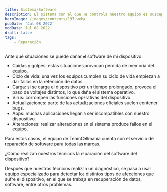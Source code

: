 ```yaml
---
title: Sistema/Software
description: El sistema con el que se controla nuestro equipo es susceptible tanto a problemas de pérdida de datos en la memoria o fallos del sistema operativo, quedándose en el logo de la marca al momento de encender el dispositivo.
heroImage: /images/contents/197.webp
pubDate: 'Jul 08 2022'
modDate: Jul 08 2022
draft: false
tags: 
    - Reparación
---
```


Ante qué situaciones se puede dañar el software de mi dispositivo:

- Caídas y golpes: estas situaciones provocan pérdida de memoria del equipo.
- Ciclo de vida: una vez los equipos cumplen su ciclo de vida empiezan a dar fallos en la retención de datos.
- Carga: si se carga el dispositivo por un tiempo prolongado, provoca el paso de voltajes distintos, lo que daña el sistema operativo.
- Virus: corrompen las funciones operativas del dispositivo.
- Actualizaciones: parte de las actualizaciones oficiales suelen contener bugs.
- Apps: muchas aplicaciones llegan a ser incompatibles con nuestro dispositivo.
- Alteraciones: realizar alteraciones en el sistema produce fallos en el equipo.
 
Para estos casos, el equipo de TeamCellmania cuenta con el servicio de reparación de software para todas las marcas.

¿Cómo realizan nuestros técnicos la reparación del software del dispositivo?

Después que nuestros técnicos realizan un diagnóstico, se pasa a usar equipo especializado para detectar los distintos tipos de afecciones que sufre el dispositivo, en el que se trabaja en recuperación de datos, software, entre otros problemas.
